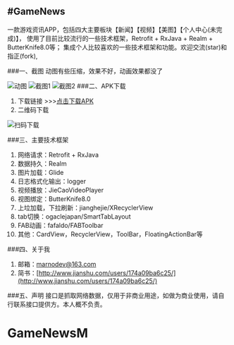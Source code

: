 #GameNews
---------
一款游戏资讯APP，包括四大主要板块【新闻】【视频】【美图】【个人中心(未完成)】，
使用了目前比较流行的一些技术框架，Retrofit + RxJava + Realm + ButterKnife8.0等；
集成个人比较喜欢的一些技术框架和功能。欢迎交流(star)和指正(fork),

###一、截图
动图有些压缩，效果不好，动画效果都没了

![动图](https://github.com/MarnonDev/GameNews/blob/master/screenshot/gamenews.gif)
![截图1](https://github.com/MarnonDev/GameNews/blob/master/screenshot/%E6%88%AA%E5%9B%BE1(1).png)
![截图2](https://github.com/MarnonDev/GameNews/blob/master/screenshot/%E6%88%AA%E5%9B%BE2(1).png)
###二、APK下载
 1. 下载链接 >>>[点击下载APK](http://download.fir.im/apps/57a71cd3ca87a83a1d0007f9/install?download_token=d90b6a589a016f56385ed635bfd544ed&release_id=57a71ce1548b7a552a00064b)
 2. 二维码下载
 
![扫码下载](https://github.com/MarnonDev/GameNews/blob/master/screenshot/%E6%88%AA%E5%9B%BE3.png)

###三、主要技术框架
1. 网络请求：Retrofit + RxJava
2. 数据持久：Realm
3. 图片加载：Glide
4. 日志格式化输出：logger
5. 视频播放：JieCaoVideoPlayer
6. 视图绑定：ButterKnife8.0
7. 上垃加载，下拉刷新：jianghejie/XRecyclerView
8. tab切换：ogaclejapan/SmartTabLayout
9. FAB动画：fafaldo/FABToolbar
10. 其他：CardView，RecyclerView，ToolBar，FloatingActionBar等

###四、关于我
1. 邮箱：marnodev@163.com
2. 简书：[http://www.jianshu.com/users/174a09ba6c25/](http://www.jianshu.com/users/174a09ba6c25/)

###五、声明
接口是抓取网络数据，仅用于非商业用途，如做为商业使用，请自行联系接口提供方。本人概不负责。
# GameNewsM
